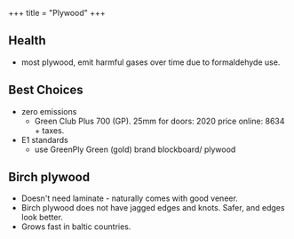 +++
title = "Plywood"
+++

## Health
- most plywood, emit harmful gases over time due to formaldehyde use.

## Best Choices
- zero emissions
  - Green Club Plus 700  (GP). 25mm for doors: 2020 price online: 8634 + taxes.
- E1 standards
  - use GreenPly Green (gold) brand blockboard/ plywood

## Birch plywood
- Doesn't need laminate - naturally comes with good veneer.
- Birch plywood does not have jagged edges and knots. Safer, and edges look better.
- Grows fast in baltic countries.
